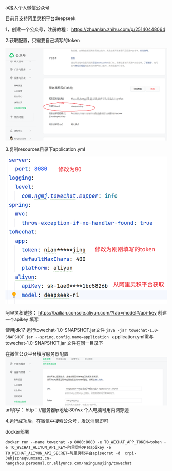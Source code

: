 ai接入个人微信公众号

目前只支持阿里灵积平台deepseek

1，创建一个公众号，注册教程：
https://zhuanlan.zhihu.com/p/25140448064

2.获取配置，只需要自己填写的token

![img.png](images/img.png)

3.复制resources目录下application.yml

![img_1.png](images/img_1.png)

阿里灵积链接：
https://bailian.console.aliyun.com/?tab=model#/api-key
创建一个apikey 填写

使用jdk17 运行towechat-1.0-SNAPSHOT.jar文件
``java -jar towechat-1.0-SNAPSHOT.jar --spring.config.name=application
``
application.yml需与towechat-1.0-SNAPSHOT.jar 文件在同一目录下

在微信公众平台填写服务器配置
![img_2.png](images/img_2.png)
url填写：
http：//服务器ip地址:80/wx
个人电脑可用内网穿透

4.运行成功后，在微信中搜索公众号，发送消息即可

docker部署
```
docker run --name towechat -p 8080:8080 -e TO_WECHAT_APP_TOKEN=token -e TO_WECHAT_ALIYUN_API_KEY=阿里灵积平台apikey -e TO_WECHAT_ALIYUN_API_SECRET=阿里灵积平台apisecret -d  crpi-3ehjzzneqvumxsnz.cn-hangzhou.personal.cr.aliyuncs.com/naingumujing/towechat
```